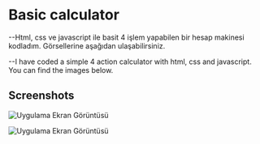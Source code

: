 # Basic calculator

--Html, css ve javascript ile basit 4 işlem yapabilen bir hesap makinesi kodladım. Görsellerine aşağıdan ulaşabilirsiniz.

--I have coded a simple 4 action calculator with html, css and javascript. You can find the images below.

## Screenshots

![Uygulama Ekran Görüntüsü](https://imgyukle.com/f/2023/03/07/QNt6yS.png)

![Uygulama Ekran Görüntüsü](https://imgyukle.com/f/2023/03/07/QNtb4G.png)

  

